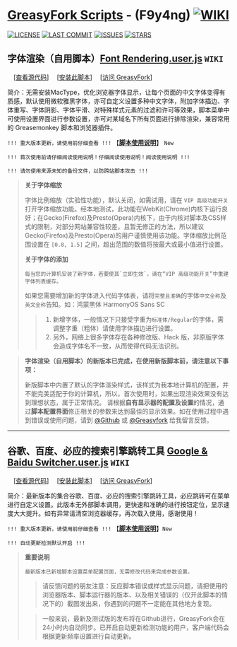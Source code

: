 # [**GreasyFork Scripts**](https://f9y4ng.github.io/GreasyFork-Scripts/) - (F9y4ng) [![WIKI](https://img.shields.io/badge/WIKI-GREASYFORK%20SCRIPTS-brightgreen.svg?logo=github "wiki")](https://github.com/F9y4ng/GreasyFork-Scripts/wiki)

[![LICENSE](https://img.shields.io/badge/License-GPL--3.0--only-blue.svg?style=for-the-badge&logo=github "LICENSE")](https://github.com/F9y4ng/GreasyFork-Scripts/blob/master/LICENSE)
[![LAST COMMIT](https://img.shields.io/github/last-commit/F9y4ng/GreasyFork-Scripts?color=blue&logo=github&style=for-the-badge "LAST COMMIT")](https://github.com/F9y4ng/GreasyFork-Scripts/commits/master)
[![ISSUES](https://img.shields.io/github/issues/F9y4ng/GreasyFork-Scripts?logo=github&style=for-the-badge "ISSUES")](https://github.com/F9y4ng/GreasyFork-Scripts/issues)
[![STARS](https://img.shields.io/github/stars/F9y4ng/GreasyFork-Scripts?color=brightgreen&logo=github&style=for-the-badge "STARS")](https://github.com/login?return_to=%2FF9y4ng%2FGreasyFork-Scripts)

## 字体渲染（自用脚本）[**Font Rendering.user.js**](https://github.com/F9y4ng/GreasyFork-Scripts/wiki/Font_Rendering) `WIKI`
 　[[查看源代码](https://github.com/F9y4ng/GreasyFork-Scripts/blob/master/Font%20Rendering.user.js)] 　[[安装此脚本](https://github.com/F9y4ng/GreasyFork-Scripts/raw/master/Font%20Rendering.user.js)] 　[[访问 GreasyFork](https://greasyfork.org/scripts/416688)]

简介：无需安装MacType，优化浏览器字体显示，让每个页面的中文字体变得有质感，默认使用微软雅黑字体，亦可自定义设置多种中文字体，附加字体描边、字体重写、字体阴影、字体平滑、对特殊样式元素的过滤和许可等效果，脚本菜单中可使用设置界面进行参数设置，亦可对某域名下所有页面进行排除渲染，兼容常用的 Greasemonkey 脚本和浏览器插件。

`!!! 重大版本更新，请使用前仔细查看 !!!` 【[**脚本使用说明**](https://github.com/F9y4ng/GreasyFork-Scripts/wiki/Font_Rendering)】 `New`

`!!! 首次使用前请仔细阅读使用说明！仔细阅读使用说明！阅读使用说明 !!!`

`!!! 请勿使用来源未知的备份文件，以防跨站脚本攻击 !!!`

> **关于字体缩放**
>
> 字体比例缩放（实验性功能），默认关闭，如需试用，请在 ```VIP 高级功能开关``` 打开字体缩放功能。经本地测试，此功能在WebKit(Chrome)内核下运行良好；在Gecko(Firefox)及Presto(Opera)内核下，由于内核对脚本及CSS样式的限制，对部分网站兼容性较差，且暂无修正的方法，所以建议Gecko(Firefox)及Presto(Opera)的用户谨慎使用该功能。字体缩放比例范围设置在 ```[0.8, 1.5]``` 之间，超出范围的数值将按最大或最小值进行设置。
>
> **关于字体的添加**
> 
> ```每当您的计算机安装了新字体，若要使其`立即生效`，请在“VIP 高级功能开关”中重建字体列表缓存。```
>
> 如果您需要增加新的字体进入代码字体表，请将`完整且准确`的字体`中文全称`及`英文全称`告知。如：鸿蒙黑体 HarmonyOS Sans SC
>
> > 1. 新增字体，一般情况下只接受字重为```标准体/Regular```的字体，需调整字重（粗体）请使用字体描边进行设置。
> > 2. 另外，网络上很多字体存在各种修改版、Hack 版，非原版字体会造成字体名不一致，从而使得代码无法识别。

> **字体渲染（自用脚本）的新版本已完成，在使用新版脚本前，请注意以下事项：**
>
> 新版脚本中内置了默认的字体渲染样式，该样式为我本地计算机的配置，并不能完美适配于你的计算机，所以，首次使用时，如果出现渲染效果没有达到理想状态，属于正常情况。
> 请根据**自有显示器的配置及设置**的情况，通过**脚本配置界面**修正相关的参数来达到最佳的显示效果。如在使用过程中遇到错误或使用问题，请到
> [@Github](https://github.com/F9y4ng/GreasyFork-Scripts/issues) 或 [@Greasyfork](https://greasyfork.org/scripts/416688/feedback) 给我留言反馈。

***

## 谷歌、百度、必应的搜索引擎跳转工具 [**Google & Baidu Switcher.user.js**](https://github.com/F9y4ng/GreasyFork-Scripts/wiki/Google_Baidu_Switcher) `WIKI`
 　[[查看源代码](https://github.com/F9y4ng/GreasyFork-Scripts/blob/master/Google%20%26%20Baidu%20Switcher.user.js)] 　[[安装此脚本](https://github.com/F9y4ng/GreasyFork-Scripts/raw/master/Google%20%26%20Baidu%20Switcher.user.js)] 　[[访问 GreasyFork](https://greasyfork.org/scripts/12909)]

简介：最新版本的集合谷歌、百度、必应的搜索引擎跳转工具，必应跳转可在菜单进行自定义设置。此版本无外部脚本调用，更快速和准确的进行按钮定位，显示速度大大提升。如有异常请清空浏览器缓存，再次载入使用，感谢使用！

`!!! 重大版本更新，请使用前仔细查看 !!!` 【[**脚本使用说明**](https://github.com/F9y4ng/GreasyFork-Scripts/wiki/Google_Baidu_Switcher)】`New`

`!!! 自动更新检测默认开启 !!!`

> **重要说明**
>
>```最新版本已新增脚本设置菜单配置页面，无需修改代码来完成参数设置。```
>
> > 请反馈问题的朋友注意：反应脚本错误或样式显示问题，请把使用的浏览器版本、脚本运行器的版本、以及相关错误的（仅开此脚本的情况下的）截图发出来，你遇到的问题不一定能在其他地方复现。
>
> > 一般来说，最新及测试版的发布将在Github进行，GreasyFork会在24小时内自动同步。已开启自动更新检测功能的用户，客户端代码会根据更新频率设置进行自动更新。
>

